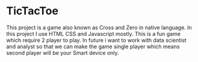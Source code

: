 # TicTacToe

This project is a game also known as Cross and Zero in native language. In this project I use HTML CSS and Javascript mostly. This is a fun game which require 2 player to play. In future i want to work with data scientist and analyst so that we can make the game single player which means second player will be your Smart device only. 
